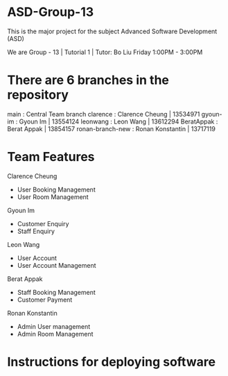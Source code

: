 # ASD-Group-13

This is the major project for the subject Advanced Software Development (ASD) 

We are Group - 13 | Tutorial 1 | Tutor: Bo Liu
Friday 1:00PM - 3:00PM

# There are 6 branches in the repository

main : Central Team branch
clarence : Clarence Cheung | 13534971
gyoun-im : Gyoun Im	| 13554124
leonwang : Leon Wang | 13612294
BeratAppak : Berat Appak | 13854157
ronan-branch-new : Ronan Konstantin	| 13717119

# Team Features
Clarence Cheung
  - User Booking Management
  - User Room Management

Gyoun Im
  - Customer Enquiry
  - Staff Enquiry

Leon Wang
  - User Account
  - User Account Management

Berat Appak
  - Staff Booking Management
  - Customer Payment

Ronan Konstantin
  - Admin User management
  - Admin Room Management

# Instructions for deploying software


